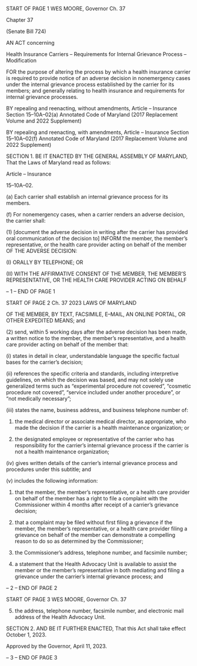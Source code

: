 START OF PAGE 1
WES MOORE, Governor Ch. 37

Chapter 37

(Senate Bill 724)

AN ACT concerning

Health Insurance Carriers – Requirements for Internal Grievance Process
– Modification

FOR the purpose of altering the process by which a health insurance carrier is required to
provide notice of an adverse decision in nonemergency cases under the internal
grievance process established by the carrier for its members; and generally relating
to health insurance and requirements for internal grievance processes.

BY repealing and reenacting, without amendments,
Article – Insurance
Section 15–10A–02(a)
Annotated Code of Maryland
(2017 Replacement Volume and 2022 Supplement)

BY repealing and reenacting, with amendments,
Article – Insurance
Section 15–10A–02(f)
Annotated Code of Maryland
(2017 Replacement Volume and 2022 Supplement)

SECTION 1. BE IT ENACTED BY THE GENERAL ASSEMBLY OF MARYLAND,
That the Laws of Maryland read as follows:

Article – Insurance

15–10A–02.

(a) Each carrier shall establish an internal grievance process for its members.

(f) For nonemergency cases, when a carrier renders an adverse decision, the
carrier shall:

(1) [document the adverse decision in writing after the carrier has provided
oral communication of the decision to] INFORM the member, the member’s representative,
or the health care provider acting on behalf of the member OF THE ADVERSE DECISION:

(I) ORALLY BY TELEPHONE; OR

(II) WITH THE AFFIRMATIVE CONSENT OF THE MEMBER, THE
MEMBER’S REPRESENTATIVE, OR THE HEALTH CARE PROVIDER ACTING ON BEHALF

– 1 –
END OF PAGE 1

START OF PAGE 2
Ch. 37 2023 LAWS OF MARYLAND

OF THE MEMBER, BY TEXT, FACSIMILE, E–MAIL, AN ONLINE PORTAL, OR OTHER
EXPEDITED MEANS; and

(2) send, within 5 working days after the adverse decision has been made,
a written notice to the member, the member’s representative, and a health care provider
acting on behalf of the member that:

(i) states in detail in clear, understandable language the specific
factual bases for the carrier’s decision;

(ii) references the specific criteria and standards, including
interpretive guidelines, on which the decision was based, and may not solely use
generalized terms such as “experimental procedure not covered”, “cosmetic procedure not
covered”, “service included under another procedure”, or “not medically necessary”;

(iii) states the name, business address, and business telephone
number of:

1. the medical director or associate medical director, as
appropriate, who made the decision if the carrier is a health maintenance organization; or

2. the designated employee or representative of the carrier
who has responsibility for the carrier’s internal grievance process if the carrier is not a
health maintenance organization;

(iv) gives written details of the carrier’s internal grievance process
and procedures under this subtitle; and

(v) includes the following information:

1. that the member, the member’s representative, or a health
care provider on behalf of the member has a right to file a complaint with the Commissioner
within 4 months after receipt of a carrier’s grievance decision;

2. that a complaint may be filed without first filing a
grievance if the member, the member’s representative, or a health care provider filing a
grievance on behalf of the member can demonstrate a compelling reason to do so as
determined by the Commissioner;

3. the Commissioner’s address, telephone number, and
facsimile number;

4. a statement that the Health Advocacy Unit is available to
assist the member or the member’s representative in both mediating and filing a grievance
under the carrier’s internal grievance process; and

– 2 –
END OF PAGE 2

START OF PAGE 3
WES MOORE, Governor Ch. 37

5. the address, telephone number, facsimile number, and
electronic mail address of the Health Advocacy Unit.

SECTION 2. AND BE IT FURTHER ENACTED, That this Act shall take effect
October 1, 2023.

Approved by the Governor, April 11, 2023.

– 3 –
END OF PAGE 3